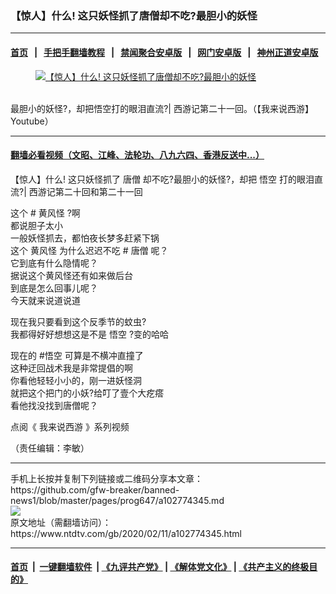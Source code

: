 ### 【惊人】什么! 这只妖怪抓了唐僧却不吃?最胆小的妖怪
------------------------

#### [首页](https://github.com/gfw-breaker/banned-news1/blob/master/README.md) &nbsp;&nbsp;|&nbsp;&nbsp; [手把手翻墙教程](https://github.com/gfw-breaker/guides/wiki) &nbsp;&nbsp;|&nbsp;&nbsp; [禁闻聚合安卓版](https://github.com/gfw-breaker/bn-android) &nbsp;&nbsp;|&nbsp;&nbsp; [网门安卓版](https://github.com/oGate2/oGate) &nbsp;&nbsp;|&nbsp;&nbsp; [神州正道安卓版](https://github.com/SzzdOgate/update) 



<div><div class="featured_image">
 <a href="https://i.ntdtv.com/assets/uploads/2020/02/maxresdefault-1-7.jpg" target="_blank">
  <figure>
   <img alt="【惊人】什么! 这只妖怪抓了唐僧却不吃?最胆小的妖怪" src="https://i.ntdtv.com/assets/uploads/2020/02/maxresdefault-1-7-800x450.jpg"/>
  </figure><br/>
 </a>
 <span class="caption">
  最胆小的妖怪?，却把悟空打的眼泪直流?| 西游记第二十一回。（【我来说西游】Youtube）
 </span>
</div>
</div><hr/>

#### [翻墙必看视频（文昭、江峰、法轮功、八九六四、香港反送中...）](https://github.com/gfw-breaker/banned-news1/blob/master/pages/link3.md)

<div><div class="post_content" itemprop="articleBody">
 <p>
  【惊人】什么! 这只妖怪抓了
  <ok href="https://www.ntdtv.com/gb/唐僧.htm">
   唐僧
  </ok>
  却不吃?最胆小的妖怪?，却把
  <ok href="https://www.ntdtv.com/gb/悟空.htm">
   悟空
  </ok>
  打的眼泪直流?| 西游记第二十回和第二十一回
 </p>
 <div class="video_fit_container">
 </div>
 <p>
  这个 #
  <ok href="https://www.ntdtv.com/gb/黄风怪.htm">
   黄风怪
  </ok>
  ?啊
  <br/>
  都说胆子太小
  <br/>
  一般妖怪抓去，都怕夜长梦多赶紧下锅
  <br/>
  这个
  <ok href="https://www.ntdtv.com/gb/黄风怪.htm">
   黄风怪
  </ok>
  为什么迟迟不吃 #
  <ok href="https://www.ntdtv.com/gb/唐僧.htm">
   唐僧
  </ok>
  呢？
  <br/>
  它到底有什么隐情呢？
  <br/>
  据说这个黄风怪还有如来做后台
  <br/>
  到底是怎么回事儿呢？
  <br/>
  今天就来说道说道
 </p>
 <p>
  现在我只要看到这个反季节的蚊虫?
  <br/>
  我都得好好想想这是不是
  <ok href="https://www.ntdtv.com/gb/悟空.htm">
   悟空
  </ok>
  ?变的哈哈
 </p>
 <p>
  现在的 #悟空 可算是不横冲直撞了
  <br/>
  这种迂回战术我是非常提倡的啊
  <br/>
  你看他轻轻小小的，刚一进妖怪洞
  <br/>
  就把这个把门的小妖?给叮了壹个大疙瘩
  <br/>
  看他找没找到唐僧呢？
 </p>
 <p>
  点阅《
  <ok href="https://www.ntdtv.com/gb/我来说西游.htm">
   我来说西游
  </ok>
  》系列视频
 </p>
 <p>
  （责任编辑：李敏）
 </p>
 <div class="single_ad">
 </div>
</div>
</div>
<hr/>
手机上长按并复制下列链接或二维码分享本文章：<br/>
https://github.com/gfw-breaker/banned-news1/blob/master/pages/prog647/a102774345.md <br/>
<a href='https://github.com/gfw-breaker/banned-news1/blob/master/pages/prog647/a102774345.md'><img src='https://github.com/gfw-breaker/banned-news1/blob/master/pages/prog647/a102774345.md.png'/></a> <br/>
原文地址（需翻墙访问）：https://www.ntdtv.com/gb/2020/02/11/a102774345.html


------------------------
#### [首页](https://github.com/gfw-breaker/banned-news1/blob/master/README.md) &nbsp;|&nbsp; [一键翻墙软件](https://github.com/gfw-breaker/nogfw/blob/master/README.md) &nbsp;| [《九评共产党》](https://github.com/gfw-breaker/9ping.md/blob/master/README.md#九评之一评共产党是什么) | [《解体党文化》](https://github.com/gfw-breaker/jtdwh.md/blob/master/README.md) | [《共产主义的终极目的》](https://github.com/gfw-breaker/gczydzjmd.md/blob/master/README.md)


<img src='http://gfw-breaker.win/banned-news/pages/prog647/a102774345.md' width='0px' height='0px'/>